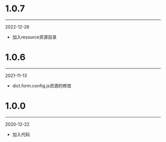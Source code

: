 # 1.0.7

***

2022-12-26

* 加入resource资源目录

# 1.0.6

***

2021-11-13

* dict.form.config.js资源的修改

# 1.0.0

***

2020-12-22

* 加入代码
